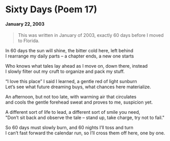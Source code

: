 # Sixty Days (Poem 17)  
#### January 22, 2003   
  
> This was written in January of 2003, exactly 60 days before I moved to Florida.  
 
In 60 days the sun will shine, the bitter cold here, left behind  
I rearrange my daily parts – a chapter ends, a new one starts  
  
Who knows what tales lay ahead as I move on, down there, instead  
I slowly filter out my cruft to organize and pack my stuff.  
  
“I love this place” I said I learned, a gentle red of light sunburn  
Let’s see what future dreaming buys, what chances here materialize.   
  
An afternoon, but not too late, with warming air that circulates  
and cools the gentle forehead sweat and proves to me, suspicion yet.   
  
A different sort of life to lead, a different sort of smile you need,  
"Don’t sit back and observe the tale – stand up, take charge, try not to fail."  
  
So 60 days must slowly burn, and 60 nights I’ll toss and turn  
I can’t fast forward the calendar run, so I’ll cross them off here, one by one.